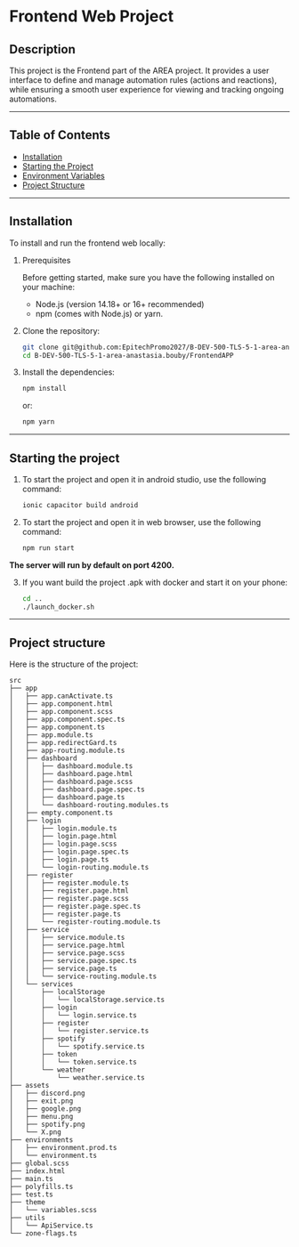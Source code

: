 # Frontend Web Project

## Description

This project is the Frontend part of the AREA project. It provides a user interface to define and manage automation rules (actions and reactions), while ensuring a smooth user experience for viewing and tracking ongoing automations.

---

## Table of Contents

-   [Installation](#installation)
-   [Starting the Project](#starting-the-project)
-   [Environment Variables](#environment-variables)
-   [Project Structure](#project-structure)

---

## Installation

To install and run the frontend web locally:

1. Prerequisites

    Before getting started, make sure you have the following installed on your machine:

    -   Node.js (version 14.18+ or 16+ recommended)
    -   npm (comes with Node.js) or yarn.

2. Clone the repository:

    ```bash
    git clone git@github.com:EpitechPromo2027/B-DEV-500-TLS-5-1-area-anastasia.bouby.git
    cd B-DEV-500-TLS-5-1-area-anastasia.bouby/FrontendAPP
    ```

3. Install the dependencies:
    ```bash
    npm install
    ```

    or:
    ```bash
    npm yarn
    ```

---

## Starting the project

1. To start the project and open it in android studio, use the following command:
    ```bash
    ionic capacitor build android
    ```

2. To start the project and open it in web browser, use the following command:
    ```bash
    npm run start
    ```

**The server will run by default on port 4200.**


3. If you want build the project .apk with docker and start it on your phone:
    ```bash
    cd ..
    ./launch_docker.sh
    ```

---

## Project structure

Here is the structure of the project:

    src
    ├── app
    │   ├── app.canActivate.ts
    │   ├── app.component.html
    │   ├── app.component.scss
    │   ├── app.component.spec.ts
    │   ├── app.component.ts
    │   ├── app.module.ts
    │   ├── app.redirectGard.ts
    │   ├── app-routing.module.ts
    │   ├── dashboard
    │   │   ├── dashboard.module.ts
    │   │   ├── dashboard.page.html
    │   │   ├── dashboard.page.scss
    │   │   ├── dashboard.page.spec.ts
    │   │   ├── dashboard.page.ts
    │   │   └── dashboard-routing.modules.ts
    │   ├── empty.component.ts
    │   ├── login
    │   │   ├── login.module.ts
    │   │   ├── login.page.html
    │   │   ├── login.page.scss
    │   │   ├── login.page.spec.ts
    │   │   ├── login.page.ts
    │   │   └── login-routing.module.ts
    │   ├── register
    │   │   ├── register.module.ts
    │   │   ├── register.page.html
    │   │   ├── register.page.scss
    │   │   ├── register.page.spec.ts
    │   │   ├── register.page.ts
    │   │   └── register-routing.module.ts
    │   ├── service
    │   │   ├── service.module.ts
    │   │   ├── service.page.html
    │   │   ├── service.page.scss
    │   │   ├── service.page.spec.ts
    │   │   ├── service.page.ts
    │   │   └── service-routing.module.ts
    │   └── services
    │       ├── localStorage
    │       │   └── localStorage.service.ts
    │       ├── login
    │       │   └── login.service.ts
    │       ├── register
    │       │   └── register.service.ts
    │       ├── spotify
    │       │   └── spotify.service.ts
    │       ├── token
    │       │   └── token.service.ts
    │       └── weather
    │           └── weather.service.ts
    ├── assets
    │   ├── discord.png
    │   ├── exit.png
    │   ├── google.png
    │   ├── menu.png
    │   ├── spotify.png
    │   └── X.png
    ├── environments
    │   ├── environment.prod.ts
    │   └── environment.ts
    ├── global.scss
    ├── index.html
    ├── main.ts
    ├── polyfills.ts
    ├── test.ts
    ├── theme
    │   └── variables.scss
    ├── utils
    │   └── ApiService.ts
    └── zone-flags.ts
